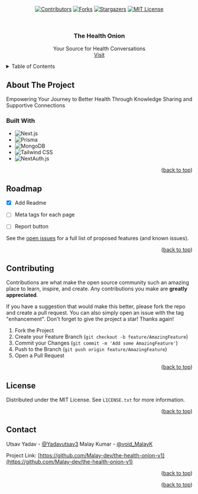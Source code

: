 <!-- PROJECT SHIELDS -->
<!--
*** I'm using markdown "reference style" links for readability.
*** Reference links are enclosed in brackets [ ] instead of parentheses ( ).
*** See the bottom of this document for the declaration of the reference variables
*** for contributors-url, forks-url, etc. This is an optional, concise syntax you may use.
*** https://www.markdownguide.org/basic-syntax/#reference-style-links
-->
<div align="center">

  <a href="">[![Contributors][contributors-shield]][contributors-url]</a>
  <a href="">[![Forks][forks-shield]][forks-url]</a>
  <a href="">[![Stargazers][stars-shield]][stars-url]</a>
  <a href="">[![MIT License][license-shield]][license-url]</a>
</div>

<!-- PROJECT LOGO -->
<br />
<div align="center">
 

  <h3 align="center">The Health Onion</h3>

  <p align="center">
   Your Source for Health Conversations
    <br />
    <a href="https://the-health-onion.vercel.app/">Visit</a>
  </p>
</div>

<!-- TABLE OF CONTENTS -->
<details>
  <summary>Table of Contents</summary>
  <ol>
    <li>
      <a href="#about-the-project">About The Project</a>
      <ul>
        <li><a href="#built-with">Built With</a></li>
      </ul>
    </li>
    <li>
      <a href="#getting-started">Getting Started</a>
      <ul>
        <li><a href="#prerequisites">Prerequisites</a></li>
        <li><a href="#installation">Installation</a></li>
      </ul>
    </li>
    <li><a href="#usage">Usage</a></li>
    <li><a href="#roadmap">Roadmap</a></li>
    <li><a href="#contributing">Contributing</a></li>
    <li><a href="#license">License</a></li>
    <li><a href="#contact">Contact</a></li>
    <li><a href="#acknowledgments">Acknowledgments</a></li>
  </ol>
</details>

<!-- ABOUT THE PROJECT -->

## About The Project



Empowering Your Journey to Better Health Through Knowledge Sharing and Supportive Connections

### Built With


- ![Next.js](https://img.shields.io/badge/Next.js-%23000000.svg?style=for-the-badge&logo=next-dot-js&logoColor=white)
- ![Prisma](https://img.shields.io/badge/prisma-%232D3748.svg?style=for-the-badge&logo=prisma&logoColor=white)
- ![MongoDB](https://img.shields.io/badge/mongodb-%2347A248.svg?style=for-the-badge&logo=mongodb&logoColor=white)
- ![Tailwind CSS](https://img.shields.io/badge/tailwindcss-%2338B2AC.svg?style=for-the-badge&logo=tailwind-css&logoColor=white)
- ![NextAuth.js](https://img.shields.io/badge/NextAuth.js-%232D3748.svg?style=for-the-badge&logo=nextauth-dot-js&logoColor=white)

<p align="right">(<a href="#readme-top">back to top</a>)</p>

<!-- GETTING STARTED -->

<!-- ROADMAP -->

## Roadmap

- [x] Add Readme
- [ ] Meta tags for each page
- [ ] Report button


See the [open issues](https://github.com/Malay-dev/the-health-onion-v1/issues) for a full list of proposed features (and known issues).

<p align="right">(<a href="#readme-top">back to top</a>)</p>

<!-- CONTRIBUTING -->

## Contributing

Contributions are what make the open source community such an amazing place to learn, inspire, and create. Any contributions you make are **greatly appreciated**.

If you have a suggestion that would make this better, please fork the repo and create a pull request. You can also simply open an issue with the tag "enhancement".
Don't forget to give the project a star! Thanks again!

1. Fork the Project
2. Create your Feature Branch (`git checkout -b feature/AmazingFeature`)
3. Commit your Changes (`git commit -m 'Add some AmazingFeature'`)
4. Push to the Branch (`git push origin feature/AmazingFeature`)
5. Open a Pull Request

<p align="right">(<a href="#readme-top">back to top</a>)</p>

<!-- LICENSE -->

## License

Distributed under the MIT License. See `LICENSE.txt` for more information.

<p align="right">(<a href="#readme-top">back to top</a>)</p>

<!-- CONTACT -->

## Contact

Utsav Yadav - [@Yadavutsav3](https://twitter.com/Yadavutsav3)
Malay Kumar - [@void_MalayK](https://twitter.com/void_MalayK)

Project Link: [https://github.com/Malay-dev/the-health-onion-v1](https://github.com/Malay-dev/the-health-onion-v1)

<p align="right">(<a href="#readme-top">back to top</a>)</p>

<!-- ACKNOWLEDGMENTS -->


<p align="right">(<a href="#readme-top">back to top</a>)</p>

<!-- MARKDOWN LINKS & IMAGES -->
<!-- https://www.markdownguide.org/basic-syntax/#reference-style-links -->

[contributors-shield]: https://img.shields.io/github/contributors/Malay-dev/the-health-onion-v1.svg?style=for-the-badge
[contributors-url]: https://github.com/Malay-dev/the-health-onion-v1/graphs/contributors
[stars-shield]: https://img.shields.io/github/stars/Malay-dev/the-health-onion-v1.svg?style=for-the-badge
[stars-url]: https://github.com/othneildrew/Malay-dev/the-health-onion-v1
[forks-shield]: https://img.shields.io/github/forks/Malay-dev/the-health-onion-v1.svg?style=for-the-badge
[forks-url]: https://github.com/Malay-dev/the-health-onion-v1/network/members
[license-shield]: https://img.shields.io/github/license/Malay-dev/the-health-onion-v1.svg?style=for-the-badge
[license-url]: https://github.com/Malay-dev/the-health-onion-v1/blob/master/LICENSE.txt


